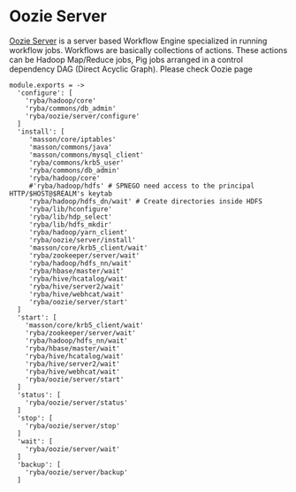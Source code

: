
# Oozie Server
[Oozie Server][Oozie] is a server based Workflow Engine specialized in running workflow jobs.
Workflows are basically collections of actions.
These actions can be  Hadoop Map/Reduce jobs, Pig jobs arranged in a control dependency DAG (Direct Acyclic Graph).
Please check Oozie page

    module.exports = -> 
      'configure': [
        'ryba/hadoop/core'
        'ryba/commons/db_admin'
        'ryba/oozie/server/configure'
      ]
      'install': [
         'masson/core/iptables'
         'masson/commons/java'
         'masson/commons/mysql_client'
         'ryba/commons/krb5_user'
         'ryba/commons/db_admin'
         'ryba/hadoop/core'
         #'ryba/hadoop/hdfs' # SPNEGO need access to the principal HTTP/$HOST@$REALM's keytab
         'ryba/hadoop/hdfs_dn/wait' # Create directories inside HDFS
         'ryba/lib/hconfigure'
         'ryba/lib/hdp_select'
         'ryba/lib/hdfs_mkdir'
         'ryba/hadoop/yarn_client'
         'ryba/oozie/server/install'
         'masson/core/krb5_client/wait'
         'ryba/zookeeper/server/wait'
         'ryba/hadoop/hdfs_nn/wait'
         'ryba/hbase/master/wait'
         'ryba/hive/hcatalog/wait'
         'ryba/hive/server2/wait'
         'ryba/hive/webhcat/wait'
         'ryba/oozie/server/start'
      ]
      'start': [
        'masson/core/krb5_client/wait'
        'ryba/zookeeper/server/wait'
        'ryba/hadoop/hdfs_nn/wait'
        'ryba/hbase/master/wait'
        'ryba/hive/hcatalog/wait'
        'ryba/hive/server2/wait'
        'ryba/hive/webhcat/wait'
        'ryba/oozie/server/start'
      ]
      'status': [
        'ryba/oozie/server/status'
      ]
      'stop': [
        'ryba/oozie/server/stop'
      ]
      'wait': [
        'ryba/oozie/server/wait'
      ]
      'backup': [
        'ryba/oozie/server/backup'
      ]

[Oozie]: https://oozie.apache.org/docs/3.1.3-incubating/index.html
